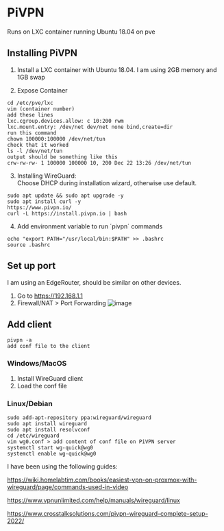 # PiVPN
Runs on LXC container running Ubuntu 18.04 on pve

## Installing PiVPN

1. Install a LXC container with Ubuntu 18.04. I am using 2GB memory and 1GB swap

2. Expose Container

```
cd /etc/pve/lxc
vim (container number)
add these lines
lxc.cgroup.devices.allow: c 10:200 rwm
lxc.mount.entry: /dev/net dev/net none bind,create=dir
run this command
chown 100000:100000 /dev/net/tun
check that it worked
ls -l /dev/net/tun
output should be something like this
crw-rw-rw- 1 100000 100000 10, 200 Dec 22 13:26 /dev/net/tun
```

3. Installing WireGuard:  
Choose DHCP during installation wizard, otherwise use default.

```
sudo apt update && sudo apt upgrade -y 
sudo apt install curl -y
https://www.pivpn.io/
curl -L https://install.pivpn.io | bash
```

4. Add environment variable to run ´pivpn´ commands
```
echo "export PATH="/usr/local/bin:$PATH" >> .bashrc
source .bashrc
```

## Set up port
I am using an EdgeRouter, should be similar on other devices.
1. Go to https://192.168.1.1
2. Firewall/NAT > Port Forwarding
![image](https://user-images.githubusercontent.com/70457382/226215795-5efd23c4-cb7c-45b0-beee-649f14a419ad.png)

## Add client
```
pivpn -a
add conf file to the client
```

### Windows/MacOS
1. Install WireGuard client
2. Load the conf file 

### Linux/Debian
```
sudo add-apt-repository ppa:wireguard/wireguard
sudo apt install wireguard
sudo apt install resolvconf
cd /etc/wireguard
vim wg0.conf > add content of conf file on PiVPN server
systemctl start wg-quick@wg0
systemctl enable wg-quick@wg0
```

I have been using the following guides:

https://wiki.homelabtim.com/books/easiest-vpn-on-proxmox-with-wireguard/page/commands-used-in-video

https://www.vpnunlimited.com/help/manuals/wireguard/linux

https://www.crosstalksolutions.com/pivpn-wireguard-complete-setup-2022/
